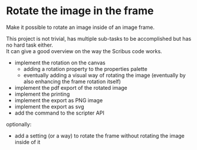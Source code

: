 # Rotate the image in the frame

Make it possible to rotate an image inside of an image frame.

This project is not trivial, has multiple sub-tasks to be accomplished but has no hard task either.  
It can give a good overview on the way the Scribus code works.

- implement the rotation on the canvas
  - adding a rotation property to the properties palette
  - eventually adding a visual way of rotating the image (eventually by also enhancing the frame rotation itself)
- implement the pdf export of the rotated image
- implement the printing
- implement the export as PNG image
- implement the export as svg
- add the command to the scripter API

optionally:
- add a setting (or a way) to rotate the frame without rotating the image inside of it
